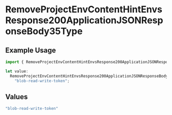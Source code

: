 # RemoveProjectEnvContentHintEnvsResponse200ApplicationJSONResponseBody35Type

## Example Usage

```typescript
import { RemoveProjectEnvContentHintEnvsResponse200ApplicationJSONResponseBody35Type } from "@simplesagar/vercel/models/removeprojectenvop.js";

let value:
  RemoveProjectEnvContentHintEnvsResponse200ApplicationJSONResponseBody35Type =
    "blob-read-write-token";
```

## Values

```typescript
"blob-read-write-token"
```